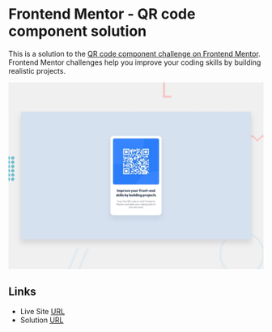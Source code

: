 # Frontend Mentor - QR code component solution

This is a solution to the [QR code component challenge on Frontend Mentor](https://www.frontendmentor.io/challenges/qr-code-component-iux_sIO_H). Frontend Mentor challenges help you improve your coding skills by building realistic projects.

![Design preview for the QR code component coding challenge](./design/desktop-preview.jpg)

## Links

- Live Site [URL](https://mhmd-tarek-mhmd.github.io/QR-card-component)
- Solution [URL](https://www.frontendmentor.io/solutions/qr-card-component-B1zbjtjGc)
